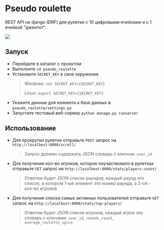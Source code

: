 # Pseudo roulette
REST API на django (DRF) для рулетки с 10 цифровыми ячейками и с 1 ячейкой "джекпот".

![](https://github.com/IvanPragma/pseudo-roulette/actions/workflows/django.yml/badge.svg)

## Запуск
- Перейдите в каталог с проектом
- Выполните `cd pseudo_roulette`
- Установите `SECRET_KEY` в свое окружение
  > Windows: `set SECRET_KEY={SECRET_KEY}`
  > 
  > Linux: `export SECRET_KEY={SECRET_KEY}`
- Укажите данные для коннекта к базе данных в `pseudo_roulette/settings.py`
- Запустите тестовый веб-сервер `python manage.py runserver`

## Использование
- Для прокрутки рулетки отправьте `POST` запрос на `http://localhost:8000/scroll/`
  > Запрос должен содержать JSON словарь с ключом: `user_id`
- Для получения кол-во игроков, которое поучаствовало в рулетках отправьте `GET`
  запрос на `http://localhost:8000/stats/players-count/`
  > Ответом будет JSON список раундов, каждый раунд это список,
  > в котором 1-ый элемент это номер раунда, а 2-ой - кол-во игроков
- Для получения списка самых активных пользователей отправьте `GET`
  запрос на `http://localhost:8000/stats/top-players/`
  > Ответом будет JSON список игроков, каждый игрок это словарь с ключами:
  > `user_id`, `rounds_count`, `average_roulette_spins`
